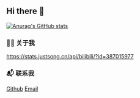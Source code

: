 ## Hi there 👋
[![Anurag's GitHub stats](https://github-readme-stats.vercel.app/api?username=hoithauri)](https://github.com/anuraghazra/github-readme-stats)

### 👨‍💻 关于我
https://stats.justsong.cn/api/bilibili/?id=387015977

### 📬 联系我
[Github](https://github.com/hoithauri)
[Email](mailto:mail@hoithau.eu.org)
